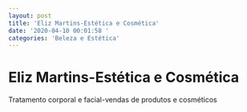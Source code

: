 ```yaml
---
layout: post
title: 'Eliz Martins-Estética e Cosmética'
date: '2020-04-10 00:01:58 '
categories: 'Beleza e Estética'
---
```


# Eliz Martins-Estética e Cosmética

Tratamento corporal e facial-vendas de produtos e cosméticos
